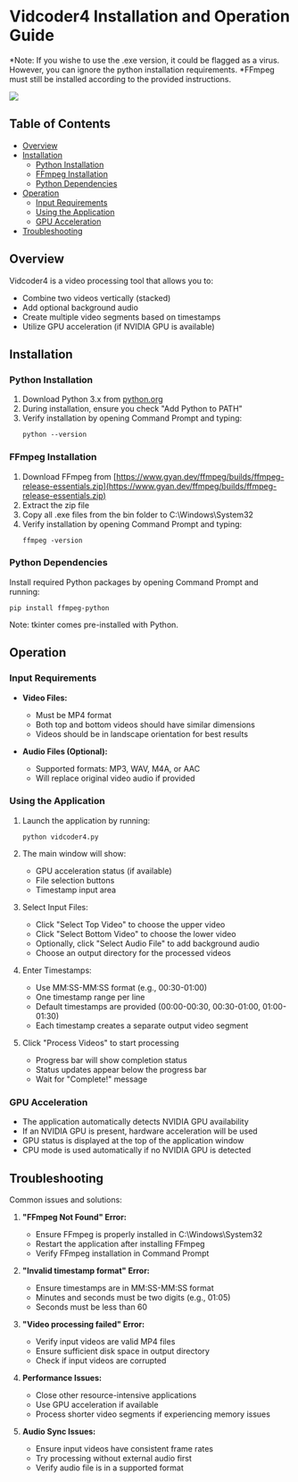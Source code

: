 # Vidcoder4 Installation and Operation Guide

*Note: If you wishe to use the .exe version, it could be flagged as a virus. However, you can ignore the python installation requirements.
*FFmpeg must still be installed according to the provided instructions.

![](/relative/path/to/Diagram-of-Video-Clip-Software.jpg?raw=true "")

## Table of Contents

* [Overview](#overview)
* [Installation](#installation)
  * [Python Installation](#python-installation)
  * [FFmpeg Installation](#ffmpeg-installation)
  * [Python Dependencies](#python-dependencies)
* [Operation](#operation)
  * [Input Requirements](#input-requirements)
  * [Using the Application](#using-the-application)
  * [GPU Acceleration](#gpu-acceleration)
* [Troubleshooting](#troubleshooting)

## Overview

Vidcoder4 is a video processing tool that allows you to:
- Combine two videos vertically (stacked)
- Add optional background audio
- Create multiple video segments based on timestamps
- Utilize GPU acceleration (if NVIDIA GPU is available)

## Installation

### Python Installation

1. Download Python 3.x from [python.org](https://www.python.org/downloads/)
2. During installation, ensure you check "Add Python to PATH"
3. Verify installation by opening Command Prompt and typing:
   ```
   python --version
   ```

### FFmpeg Installation

1. Download FFmpeg from [https://www.gyan.dev/ffmpeg/builds/ffmpeg-release-essentials.zip](https://www.gyan.dev/ffmpeg/builds/ffmpeg-release-essentials.zip)
2. Extract the zip file
3. Copy all .exe files from the bin folder to C:\Windows\System32
4. Verify installation by opening Command Prompt and typing:
   ```
   ffmpeg -version
   ```

### Python Dependencies

Install required Python packages by opening Command Prompt and running:
```
pip install ffmpeg-python
```
Note: tkinter comes pre-installed with Python.

## Operation

### Input Requirements

- **Video Files:**
  - Must be MP4 format
  - Both top and bottom videos should have similar dimensions
  - Videos should be in landscape orientation for best results

- **Audio Files (Optional):**
  - Supported formats: MP3, WAV, M4A, or AAC
  - Will replace original video audio if provided

### Using the Application

1. Launch the application by running:
   ```
   python vidcoder4.py
   ```

2. The main window will show:
   - GPU acceleration status (if available)
   - File selection buttons
   - Timestamp input area

3. Select Input Files:
   - Click "Select Top Video" to choose the upper video
   - Click "Select Bottom Video" to choose the lower video
   - Optionally, click "Select Audio File" to add background audio
   - Choose an output directory for the processed videos

4. Enter Timestamps:
   - Use MM:SS-MM:SS format (e.g., 00:30-01:00)
   - One timestamp range per line
   - Default timestamps are provided (00:00-00:30, 00:30-01:00, 01:00-01:30)
   - Each timestamp creates a separate output video segment

5. Click "Process Videos" to start processing
   - Progress bar will show completion status
   - Status updates appear below the progress bar
   - Wait for "Complete!" message

### GPU Acceleration

- The application automatically detects NVIDIA GPU availability
- If an NVIDIA GPU is present, hardware acceleration will be used
- GPU status is displayed at the top of the application window
- CPU mode is used automatically if no NVIDIA GPU is detected

## Troubleshooting

Common issues and solutions:

1. **"FFmpeg Not Found" Error:**
   - Ensure FFmpeg is properly installed in C:\Windows\System32
   - Restart the application after installing FFmpeg
   - Verify FFmpeg installation in Command Prompt

2. **"Invalid timestamp format" Error:**
   - Ensure timestamps are in MM:SS-MM:SS format
   - Minutes and seconds must be two digits (e.g., 01:05)
   - Seconds must be less than 60

3. **"Video processing failed" Error:**
   - Verify input videos are valid MP4 files
   - Ensure sufficient disk space in output directory
   - Check if input videos are corrupted

4. **Performance Issues:**
   - Close other resource-intensive applications
   - Use GPU acceleration if available
   - Process shorter video segments if experiencing memory issues

5. **Audio Sync Issues:**
   - Ensure input videos have consistent frame rates
   - Try processing without external audio first
   - Verify audio file is in a supported format
